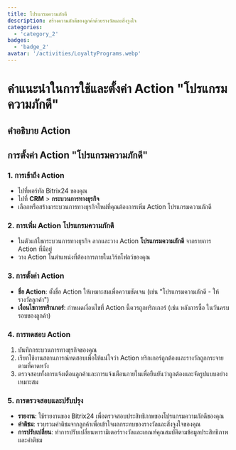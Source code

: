 ```yaml
---
title: โปรแกรมความภักดี
description: สร้างความภักดีของลูกค้าด้วยรางวัลและสิ่งจูงใจ
categories: 
  - 'category_2'
badges: 
  - 'badge_2'
avatar: '/activities/LoyaltyPrograms.webp'
---
```

# คำแนะนำในการใช้และตั้งค่า Action "โปรแกรมความภักดี"

## คำอธิบาย Action

## **การตั้งค่า Action "โปรแกรมความภักดี"**

### 1. การเข้าถึง Action
- ไปที่พอร์ทัล Bitrix24 ของคุณ
- ไปที่ **CRM** > **กระบวนการทางธุรกิจ**
- เลือกหรือสร้างกระบวนการทางธุรกิจใหม่ที่คุณต้องการเพิ่ม Action โปรแกรมความภักดี

### 2. การเพิ่ม Action โปรแกรมความภักดี
- ในตัวแก้ไขกระบวนการทางธุรกิจ ลากและวาง Action **โปรแกรมความภักดี** จากรายการ Action ที่มีอยู่
- วาง Action ในตำแหน่งที่ต้องการภายในเวิร์กโฟลว์ของคุณ

### 3. การตั้งค่า Action
- **ชื่อ Action**: ตั้งชื่อ Action ให้เหมาะสมเพื่อความชัดเจน (เช่น "โปรแกรมความภักดี - ให้รางวัลลูกค้า")
- **เงื่อนไขการทริกเกอร์**: กำหนดเงื่อนไขที่ Action นี้ควรถูกทริกเกอร์ (เช่น หลังการซื้อ ในวันครบรอบของลูกค้า)

### 4. การทดสอบ Action
1. บันทึกกระบวนการทางธุรกิจของคุณ
2. เรียกใช้งานสถานการณ์ทดสอบเพื่อให้แน่ใจว่า Action ทริกเกอร์ถูกต้องและรางวัลถูกกระจายตามที่คาดหวัง
3. ตรวจสอบทั้งการแจ้งเตือนลูกค้าและการแจ้งเตือนภายในเพื่อยืนยันว่าถูกต้องและจัดรูปแบบอย่างเหมาะสม

### 5. การตรวจสอบและปรับปรุง
- **รายงาน**: ใช้รายงานของ Bitrix24 เพื่อตรวจสอบประสิทธิภาพของโปรแกรมความภักดีของคุณ
- **คำติชม**: รวบรวมคำติชมจากลูกค้าเพื่อเข้าใจผลกระทบของรางวัลและสิ่งจูงใจของคุณ
- **การปรับเปลี่ยน**: ทำการปรับเปลี่ยนพารามิเตอร์รางวัลและเกณฑ์คุณสมบัติตามข้อมูลประสิทธิภาพและคำติชม